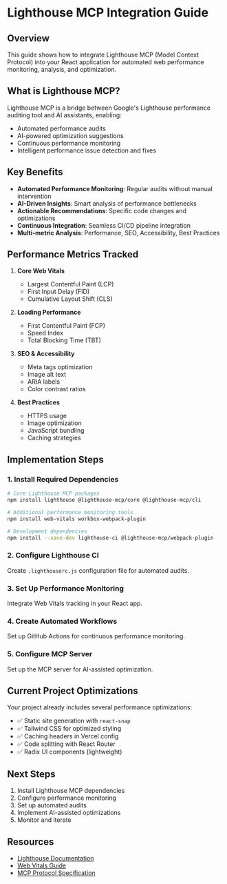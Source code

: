 # Lighthouse MCP Integration Guide

## Overview
This guide shows how to integrate Lighthouse MCP (Model Context Protocol) into your React application for automated web performance monitoring, analysis, and optimization.

## What is Lighthouse MCP?
Lighthouse MCP is a bridge between Google's Lighthouse performance auditing tool and AI assistants, enabling:
- Automated performance audits
- AI-powered optimization suggestions
- Continuous performance monitoring
- Intelligent performance issue detection and fixes

## Key Benefits
- **Automated Performance Monitoring**: Regular audits without manual intervention
- **AI-Driven Insights**: Smart analysis of performance bottlenecks
- **Actionable Recommendations**: Specific code changes and optimizations
- **Continuous Integration**: Seamless CI/CD pipeline integration
- **Multi-metric Analysis**: Performance, SEO, Accessibility, Best Practices

## Performance Metrics Tracked
1. **Core Web Vitals**
   - Largest Contentful Paint (LCP)
   - First Input Delay (FID)
   - Cumulative Layout Shift (CLS)

2. **Loading Performance**
   - First Contentful Paint (FCP)
   - Speed Index
   - Total Blocking Time (TBT)

3. **SEO & Accessibility**
   - Meta tags optimization
   - Image alt text
   - ARIA labels
   - Color contrast ratios

4. **Best Practices**
   - HTTPS usage
   - Image optimization
   - JavaScript bundling
   - Caching strategies

## Implementation Steps

### 1. Install Required Dependencies
```bash
# Core Lighthouse MCP packages
npm install lighthouse @lighthouse-mcp/core @lighthouse-mcp/cli

# Additional performance monitoring tools
npm install web-vitals workbox-webpack-plugin

# Development dependencies
npm install --save-dev lighthouse-ci @lighthouse-mcp/webpack-plugin
```

### 2. Configure Lighthouse CI
Create `.lighthouserc.js` configuration file for automated audits.

### 3. Set Up Performance Monitoring
Integrate Web Vitals tracking in your React app.

### 4. Create Automated Workflows
Set up GitHub Actions for continuous performance monitoring.

### 5. Configure MCP Server
Set up the MCP server for AI-assisted optimization.

## Current Project Optimizations
Your project already includes several performance optimizations:
- ✅ Static site generation with `react-snap`
- ✅ Tailwind CSS for optimized styling
- ✅ Caching headers in Vercel config
- ✅ Code splitting with React Router
- ✅ Radix UI components (lightweight)

## Next Steps
1. Install Lighthouse MCP dependencies
2. Configure performance monitoring
3. Set up automated audits
4. Implement AI-assisted optimizations
5. Monitor and iterate

## Resources
- [Lighthouse Documentation](https://developers.google.com/web/tools/lighthouse)
- [Web Vitals Guide](https://web.dev/vitals/)
- [MCP Protocol Specification](https://modelcontextprotocol.io/)